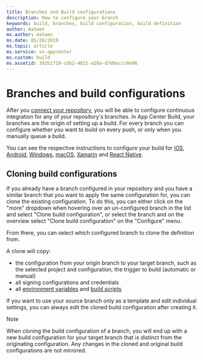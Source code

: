 ```yaml
---
title: Branches and Build configurations
description: How to configure your branch
keywords: build, branches, build configuration, build definition
author: matwen
ms.author: matwen
ms.date: 05/28/2019
ms.topic: article
ms.service: vs-appcenter
ms.custom: build
ms.assetid: 392b1718-cdb2-4831-a20a-d7d6eccc0e96
---
```


# Branches and build configurations

After you [connect your repository](./connect.md), you will be able to configure continuous integration for any of your repository's branches.
In App Center Build, your branches are the origin of setting up a build. For every branch you can configure whether you want to build on every push, or only when you manually queue a build.

You can see the respective instructions to configure your build for [iOS](./ios/), [Android](./android/), [Windows](./windows/), [macOS](./macos/), [Xamarin](./xamarin/) and [React Native](./react-native/).

## Cloning build configurations

If you already have a branch configured in your repository and you have a similar branch that you want to apply the same configuration for, you can clone the existing configuration. To do this, you can either click on the "more" dropdown when hovering over an un-configured branch in the list and select "Clone build configuration", or select the branch and on the overview select "Clone build configuration" on the "Configure" menu.

From there, you can select which configured branch to clone the definition from.

A clone will copy:
- the configuration from your origin branch to your target branch, such as the selected project and configuration, the trigger to build (automatic or manual)
- all signing configurations and credentials
- all [environment variables](./custom/variables/) and [build scripts](./custom/scripts)

If you want to use your source branch only as a template and edit individual settings, you can always edit the cloned build configuration after creating it.

> [!NOTE]
> When cloning the build configuration of a branch, you will end up with a new build configuration for your target branch that is distinct from the originating configuration. Any changes in the cloned and original build configurations are not mirrored.


<!-- Optional: Add screenshot of the UI here - pending on final UI -->
